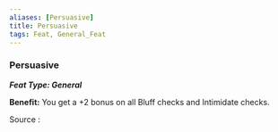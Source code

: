 ```yaml
---
aliases: [Persuasive]
title: Persuasive
tags: Feat, General_Feat
---
```

### Persuasive 
***Feat Type: General***

**Benefit:** You get a +2 bonus on all Bluff checks and Intimidate
checks.


Source :